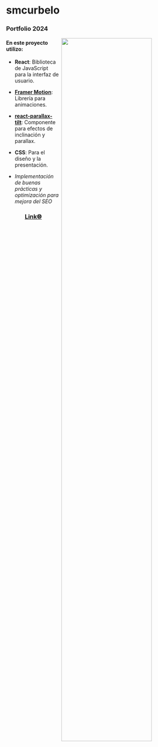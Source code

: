 # smcurbelo

### Portfolio 2024

<img src="https://github.com/user-attachments/assets/30f7e3e6-f650-414c-9416-30e73ff199a0" width="70%" align="right"/>

#### En este proyecto utilizo:

- **React**: Biblioteca de JavaScript para la interfaz de usuario.
- **<a href="https://smcurbelo.com" target="_blank">Framer Motion</a>**: Librería para animaciones.
- **<a href="https://smcurbelo.com" target="_blank">react-parallax-tilt</a>**: Componente para efectos de inclinación y parallax.
- **CSS**: Para el diseño y la presentación.

- _Implementación de buenas prácticas y optimización para mejora del SEO_

<div align="center">
  
  ### <a href="https://smcurbelo.com" target="_blank">Link🌐</a>

</div>
